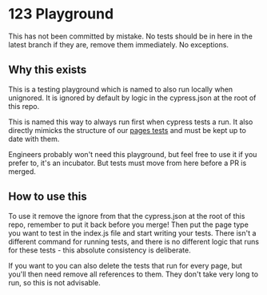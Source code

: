 # 123 Playground
This has not been committed by mistake. No tests should be in here in the latest branch if they are, remove them immediately. No exceptions.

## Why this exists
This is a testing playground which is named to also run locally when unignored. It is ignored by default by logic in the cypress.json at the root of this repo. 

This is named this way to always run first when cypress tests a run. It also directly mimicks the structure of our [pages tests](./pages) and must be kept up to date with them.

Engineers probably won't need this playground, but feel free to use it if you prefer to, it's an incubator. But tests must move from here before a PR is merged.

## How to use this
To use it remove the ignore from that the cypress.json at the root of this repo, remember to put it back before you merge! Then put the page type you want to test in the index.js file and start writing your tests. There isn't a different command for running tests, and there is no different logic that runs for these tests - this absolute consistency is deliberate.

If you want to you can also delete the tests that run for every page, but you'll then need remove all references to them. They don't take very long to run, so this is not advisable.
